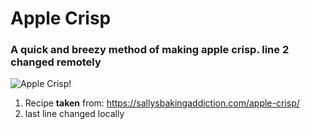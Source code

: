 # Apple Crisp
### A quick and breezy method of making apple crisp. line 2 changed remotely
![Apple Crisp!](https://sallysbakingaddiction.com/wp-content/uploads/2020/10/homemade-apple-crisp.jpg "Apple Crisp")
1. Recipe **taken** from: https://sallysbakingaddiction.com/apple-crisp/
2. last line changed locally